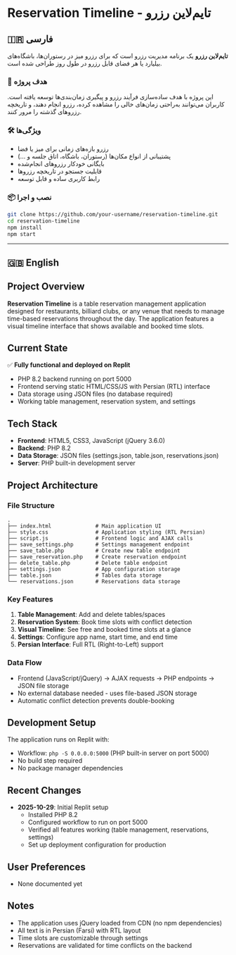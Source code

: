 # Reservation Timeline - تایم‌لاین رزرو

## 🇮🇷 فارسی

**تایم‌لاین رزرو** یک برنامه مدیریت رزرو است که برای رزرو میز در رستوران‌ها، باشگاه‌های بیلیارد یا هر فضای قابل رزرو در طول روز طراحی شده است.

### 🎯 هدف پروژه

این پروژه با هدف ساده‌سازی فرآیند رزرو و پیگیری زمان‌بندی‌ها توسعه یافته است. کاربران می‌توانند به‌راحتی زمان‌های خالی را مشاهده کرده، رزرو انجام دهند، و تاریخچه رزروهای گذشته را مرور کنند.

### 🛠 ویژگی‌ها

- رزرو بازه‌های زمانی برای میز یا فضا  
- پشتیبانی از انواع مکان‌ها (رستوران، باشگاه، اتاق جلسه و ...)  
- بایگانی خودکار رزروهای انجام‌شده  
- قابلیت جستجو در تاریخچه رزروها  
- رابط کاربری ساده و قابل توسعه  

### 📦 نصب و اجرا

```bash
git clone https://github.com/your-username/reservation-timeline.git  
cd reservation-timeline  
npm install  
npm start  
```

---

## 🇬🇧 English

## Project Overview
**Reservation Timeline** is a table reservation management application designed for restaurants, billiard clubs, or any venue that needs to manage time-based reservations throughout the day. The application features a visual timeline interface that shows available and booked time slots.

## Current State
✅ **Fully functional and deployed on Replit**
- PHP 8.2 backend running on port 5000
- Frontend serving static HTML/CSS/JS with Persian (RTL) interface
- Data storage using JSON files (no database required)
- Working table management, reservation system, and settings

## Tech Stack
- **Frontend**: HTML5, CSS3, JavaScript (jQuery 3.6.0)
- **Backend**: PHP 8.2
- **Data Storage**: JSON files (settings.json, table.json, reservations.json)
- **Server**: PHP built-in development server

## Project Architecture

### File Structure
```
.
├── index.html              # Main application UI
├── style.css               # Application styling (RTL Persian)
├── script.js               # Frontend logic and AJAX calls
├── save_settings.php       # Settings management endpoint
├── save_table.php          # Create new table endpoint
├── save_reservation.php    # Create reservation endpoint
├── delete_table.php        # Delete table endpoint
├── settings.json           # App configuration storage
├── table.json              # Tables data storage
└── reservations.json       # Reservations data storage
```

### Key Features
1. **Table Management**: Add and delete tables/spaces
2. **Reservation System**: Book time slots with conflict detection
3. **Visual Timeline**: See free and booked time slots at a glance
4. **Settings**: Configure app name, start time, and end time
5. **Persian Interface**: Full RTL (Right-to-Left) support

### Data Flow
- Frontend (JavaScript/jQuery) → AJAX requests → PHP endpoints → JSON file storage
- No external database needed - uses file-based JSON storage
- Automatic conflict detection prevents double-booking

## Development Setup
The application runs on Replit with:
- Workflow: `php -S 0.0.0.0:5000` (PHP built-in server on port 5000)
- No build step required
- No package manager dependencies

## Recent Changes
- **2025-10-29**: Initial Replit setup
  - Installed PHP 8.2
  - Configured workflow to run on port 5000
  - Verified all features working (table management, reservations, settings)
  - Set up deployment configuration for production

## User Preferences
- None documented yet

## Notes
- The application uses jQuery loaded from CDN (no npm dependencies)
- All text is in Persian (Farsi) with RTL layout
- Time slots are customizable through settings
- Reservations are validated for time conflicts on the backend